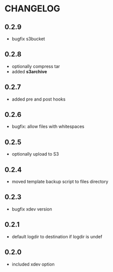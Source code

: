# CHANGELOG

## 0.2.9

* bugfix s3bucket

## 0.2.8

* optionally compress tar
* added **s3archive**

## 0.2.7

* added pre and post hooks

## 0.2.6

* bugfix: allow files with whitespaces

## 0.2.5

* optionally upload to S3

## 0.2.4

* moved template backup script to files directory

## 0.2.3

* bugfix xdev version

## 0.2.1

* default logdir to destination if logdir is undef

## 0.2.0

* included xdev option

